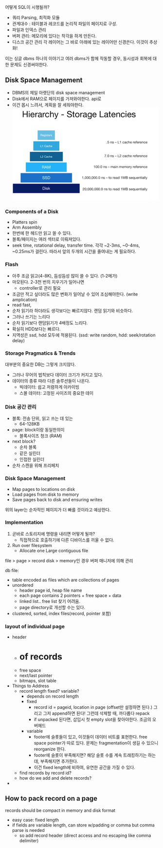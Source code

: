 어떻게 SQL이 시행될까?
- 쿼리 Parsing, 최적화 모듈
- 관계대수 : 테이블과 레코드를 논리적 파일의 페이지로 구성. 
- 파일과 인덱스 관리
- 버퍼 관리: 메모리에 있다는 착각을 하게 만든다. 
- 디스크 공간 관리
각 레이어는 그 바로 아래에 있는 레이어만 신경쓴다. 이것이 추상화! 

이는 싱글 dbms 하나의 이야기고 여러 dbms가 함께 작동할 경우, 동시성과 회복에 대한 문제도 신경써야한다. 

## Disk Space Management
- DBMS의 제일 아랫단의 disk space management
- Disk에서 RAM으로 페이지를 가져와야한다. api로
- 이건 몹시 느려서, 계획을 잘 세워야한다. 
![img.png](img.png)

### Components of a Disk
- Platters spin
- Arm Assembly 
- 한번에 한 헤드만 읽고 쓸 수 있다. 
- 블록/페이지는 여러 섹터로 이뤄져있다. 
- seek time, rotational delay, transfer time. 각각 ~2-3ms, ~0-4ms, ~0.25ms가 걸린다. 따라서 앞의 두개의 시간을 줄여내는 게 필요하다.

### Flash
- 아주 조금 읽고(4-8K), 듬성듬성 많이 쓸 수 있다. (1-2메가)
- 마모된다. 2-3천 번의 지우기가 일어나면
  - controller로 관리 필요
- 조금만 적고 싶더라도 많은 변화가 일어날 수 있어 조심해야한다. (write amplication)
- read fast, 
- 순차 읽기라 하더라도 생각보다는 빠르지않다. 랜덤 읽기와 비슷하다.
- 그러나 쓰기는 느리다
- 순차 읽기보다 랜덤읽기가 4배정도 느리다. 
- 확실히 HDD보다는 빠르다. 
- 지역성은 ssd, hdd 모두에 적용된다. (ssd: write random, hdd: seek/rotation delay)

### Storage Pragmatics & Trends
대부분의 중요한 DB는 그렇게 크지않다. 
- 그러나 무어의 법칙보다 데이터 크기가 커지고 있다. 
- 데이터의 종류 따라 다른 솔루션들이 나온다.
  - 빅데이터: 쉽고 저렴하게 아카이빙
  - 스몰 데이터: 고정된 사이즈의 중요한 데이

### Disk 공간 관리
- 블록: 전송 단위, 읽고 쓰는 데 있는
  - 64-128KB
- page: block이랑 동일한의미
  - 블록사이즈 청크 (RAM)
- next block? 
  - 순차 블록
  - 같은 실린더
  - 인접한 실린더
- 순차 스캔을 위해 프리페치

### Disk Space Management
- Map pages to locations on disk
- Load pages from disk to memory
- Save pages back to disk and ensuring writes

위의 layer는 순차적인 페이지가 더 빠를 것이라고 예상한다. 

### Implementation
1. 곧바로 스토리지에 명령을 내리면 어떻게 될까? 
   - 직접적으로 호출하기에 다른 디바이스를 끼울 수 없다.
2. Run over filesystem
   - Allocate one Large contiguous file
   
file > page > record
disk > memory인 경우 버퍼 매니저에 의해 관리

db file:
- table encoded as files which are collections of pages
- unordered
  - header page id, heap file name
  - each page contains 2 pointers + free space + data
  - linked list.. free list 찾기 어려움. 
  - page directory로 개선할 수는 있다. 
- clustered, sorted, index files(record, pointer 포함)

### layout of individual page
- header
  - # of records
  - free space
  - next/last pointer
  - bitmaps, slot table
- Things to Address
  - record length fixed? variable?
    - depends on record length
    - fixed
      - record id = pageid, location in page (offset만 설정하면 된다.) 그리고 그저 append하면 된다! 그런데 삭제할 때, 까다롭다 repack
      - if unpacked 된다면, 삽입시 첫 empty slot을 찾아야한다. 조금의 오버헤드
    - variable
      - footer에 슬롯들이 있고, 이것들이 데이터 비트를 표현한다. free space pointer가 따로 있다. 문제는 fragmentation이 생길 수 있으니 reorganize 한다. 
      - footer에 슬롯이 부족해지면? 해당 슬롯 수를 계속 트래킹하기는 하는데, 부족해지면 추가한다. 
      - 이건 fixed length에 비하여, 유연한 공간을 가질 수 있다. 
  - find records by record id?
  - how do we add and delete records?
- 

## How to pack record on a page
records should be compact in memory and disk format
- easy case: fixed length
- if fields are variable length, can store w/padding or comma but comma parse is needed
  - so add record header (direct access and no escaping like comma delimiter)
